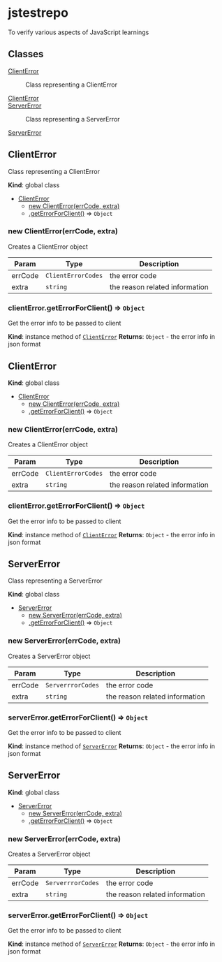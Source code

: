 # jstestrepo
To verify various aspects of JavaScript learnings
## Classes

<dl>
<dt><a href="#ClientError">ClientError</a></dt>
<dd><p>Class representing a ClientError</p>
</dd>
<dt><a href="#ClientError">ClientError</a></dt>
<dd></dd>
<dt><a href="#ServerError">ServerError</a></dt>
<dd><p>Class representing a ServerError</p>
</dd>
<dt><a href="#ServerError">ServerError</a></dt>
<dd></dd>
</dl>

<a name="ClientError"></a>

## ClientError
Class representing a ClientError

**Kind**: global class

* [ClientError](#ClientError)
    * [new ClientError(errCode, extra)](#new_ClientError_new)
    * [.getErrorForClient()](#ClientError+getErrorForClient) ⇒ <code>Object</code>

<a name="new_ClientError_new"></a>

### new ClientError(errCode, extra)
Creates a ClientError object


| Param | Type | Description |
| --- | --- | --- |
| errCode | <code>ClientErrorCodes</code> | the error code |
| extra | <code>string</code> | the reason related information |

<a name="ClientError+getErrorForClient"></a>

### clientError.getErrorForClient() ⇒ <code>Object</code>
Get the error info to be passed to client

**Kind**: instance method of [<code>ClientError</code>](#ClientError)
**Returns**: <code>Object</code> - the error info in json format
<a name="ClientError"></a>

## ClientError
**Kind**: global class

* [ClientError](#ClientError)
    * [new ClientError(errCode, extra)](#new_ClientError_new)
    * [.getErrorForClient()](#ClientError+getErrorForClient) ⇒ <code>Object</code>

<a name="new_ClientError_new"></a>

### new ClientError(errCode, extra)
Creates a ClientError object


| Param | Type | Description |
| --- | --- | --- |
| errCode | <code>ClientErrorCodes</code> | the error code |
| extra | <code>string</code> | the reason related information |

<a name="ClientError+getErrorForClient"></a>

### clientError.getErrorForClient() ⇒ <code>Object</code>
Get the error info to be passed to client

**Kind**: instance method of [<code>ClientError</code>](#ClientError)
**Returns**: <code>Object</code> - the error info in json format
<a name="ServerError"></a>

## ServerError
Class representing a ServerError

**Kind**: global class

* [ServerError](#ServerError)
    * [new ServerError(errCode, extra)](#new_ServerError_new)
    * [.getErrorForClient()](#ServerError+getErrorForClient) ⇒ <code>Object</code>

<a name="new_ServerError_new"></a>

### new ServerError(errCode, extra)
Creates a ServerError object


| Param | Type | Description |
| --- | --- | --- |
| errCode | <code>ServerrrorCodes</code> | the error code |
| extra | <code>string</code> | the reason related information |

<a name="ServerError+getErrorForClient"></a>

### serverError.getErrorForClient() ⇒ <code>Object</code>
Get the error info to be passed to client

**Kind**: instance method of [<code>ServerError</code>](#ServerError)
**Returns**: <code>Object</code> - the error info in json format
<a name="ServerError"></a>

## ServerError
**Kind**: global class

* [ServerError](#ServerError)
    * [new ServerError(errCode, extra)](#new_ServerError_new)
    * [.getErrorForClient()](#ServerError+getErrorForClient) ⇒ <code>Object</code>

<a name="new_ServerError_new"></a>

### new ServerError(errCode, extra)
Creates a ServerError object


| Param | Type | Description |
| --- | --- | --- |
| errCode | <code>ServerrrorCodes</code> | the error code |
| extra | <code>string</code> | the reason related information |

<a name="ServerError+getErrorForClient"></a>

### serverError.getErrorForClient() ⇒ <code>Object</code>
Get the error info to be passed to client

**Kind**: instance method of [<code>ServerError</code>](#ServerError)
**Returns**: <code>Object</code> - the error info in json format

